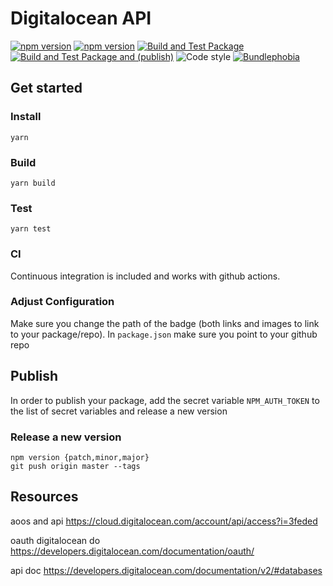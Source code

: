 # Digitalocean API

[![npm version](https://badge.fury.io/js/@nexys/digitalocean-api.svg)](https://www.npmjs.com/package/@nexys/digitalocean-api)
[![npm version](https://img.shields.io/npm/v/@nexys/digitalocean-api.svg)](https://www.npmjs.com/package/@nexys/digitalocean-api)
[![Build and Test Package](https://github.com/nexys-system/digitalocean-api/actions/workflows/yarn.yml/badge.svg)](https://github.com/nexys-system/digitalocean-api/actions/workflows/yarn.yml)
[![Build and Test Package and (publish)](https://github.com/Nexysweb/boilerplate-node-package/actions/workflows/publish.yml/badge.svg)](https://github.com/Nexysweb/boilerplate-node-package/actions/workflows/publish.yml)
![Code style](https://img.shields.io/badge/code_style-prettier-ff69b4.svg)
[![Bundlephobia](https://badgen.net/bundlephobia/min/@nexys/digitalocean-api)](https://bundlephobia.com/result?p=@nexys/digitalocean-api)

## Get started

### Install

`yarn`

### Build

`yarn build`

### Test

`yarn test`

### CI

Continuous integration is included and works with github actions.

### Adjust Configuration

Make sure you change the path of the badge (both links and images to link to your package/repo). In `package.json` make sure you point to your github repo

## Publish

In order to publish your package, add the secret variable `NPM_AUTH_TOKEN` to the list of secret variables and release a new version

### Release a new version

```
npm version {patch,minor,major}
git push origin master --tags
```

## Resources

aoos and api
https://cloud.digitalocean.com/account/api/access?i=3feded

oauth digitalocean do
https://developers.digitalocean.com/documentation/oauth/

api doc
https://developers.digitalocean.com/documentation/v2/#databases
